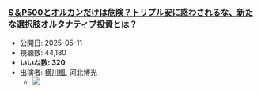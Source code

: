 ### [S＆P500とオルカンだけは危険？トリプル安に惑わされるな、新たな選択肢オルタナティブ投資とは？](https://www.youtube.com/watch?v=ew0Qj-tINYE)
-   公開日: 2025-05-11
-   視聴数: 44,180
-   **いいね数: 320**
-   出演者: [横川楓](/rehacq_fan/people/横川楓 "wikilink"), 河北博光
    - [![](https://img.youtube.com/vi/ew0Qj-tINYE/hqdefault.jpg)](https://www.youtube.com/watch?v=ew0Qj-tINYE)
